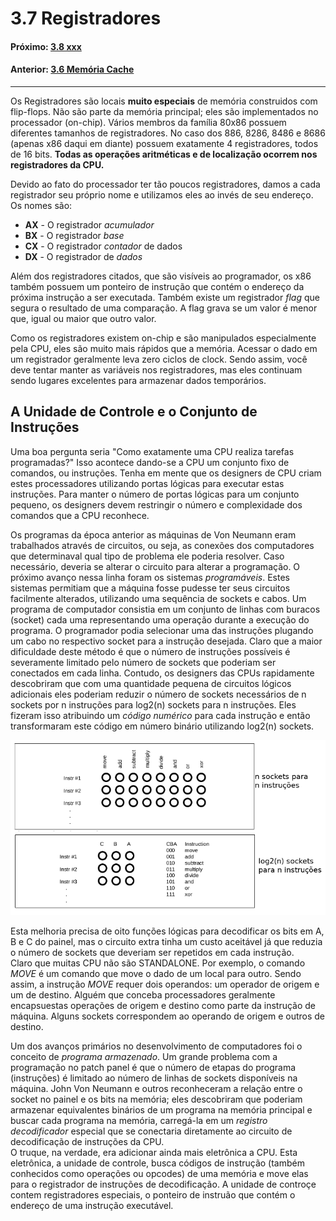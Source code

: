 
# 3.7 Registradores

#### Próximo: [3.8 xxx](./xxx.md)  
#### Anterior: [3.6 Memória Cache](./cache.md)  

---  

Os Registradores são locais **muito especiais** de memória construidos com flip-flops. Não são parte da memória principal; eles são implementados no processador (on-chip). Vários membros da família 80x86 possuem diferentes tamanhos de registradores. No caso dos 886, 8286, 8486 e 8686 (apenas x86 daqui em diante) possuem exatamente 4 registradores, todos de 16 bits. **Todas as operações aritméticas e de localização ocorrem nos registradores da CPU.**  

Devido ao fato do processador ter tão poucos registradores, damos a cada registrador seu próprio nome e utilizamos eles ao invés de seu endereço. Os nomes são:  
* **AX** - O registrador _acumulador_  
* **BX** - O registrador _base_  
* **CX** - O registrador _contador_ de dados  
* **DX** - O registrador de _dados_  

Além dos registradores citados, que são visíveis ao programador, os x86 também possuem um ponteiro de instrução que contém o endereço da próxima instrução a ser executada. Também existe um registrador _flag_ que segura o resultado de uma comparação. A flag grava se um valor é menor que, igual ou maior que outro valor.  

Como os registradores existem on-chip e são manipulados especialmente pela CPU, eles são muito mais rápidos que a memória. Acessar o dado em um registrador geralmente leva zero ciclos de clock. Sendo assim, você deve tentar manter as variáveis nos registradores, mas eles continuam sendo lugares excelentes para armazenar dados temporários.  

## A Unidade de Controle e o Conjunto de Instruções  
Uma boa pergunta seria "Como exatamente uma CPU realiza tarefas programadas?" Isso acontece dando-se a CPU um conjunto fixo de comandos, ou instruções. Tenha em mente que os designers de CPU criam estes processadores utilizando portas lógicas para executar estas instruções. Para manter o número de portas lógicas para um conjunto pequeno, os designers devem  restringir o número e complexidade dos comandos que a CPU reconhece.  

Os programas da época anterior as máquinas de Von Neumann eram trabalhados através de circuitos, ou seja, as conexões dos computadores que determinaval qual tipo de problema ele poderia resolver. Caso necessário, deveria se alterar o circuito para alterar a programação. O próximo avanço nessa linha foram os sistemas _programáveis_. Estes sistemas permitiam que a máquina fosse pudesse ter seus circuitos facilmente alterados, utilizando uma sequência de sockets e cabos. Um programa de computador consistia em um conjunto de linhas com buracos (socket) cada uma representando uma operação durante a execução do programa. O programador podia selecionar uma das instruções plugando um cabo no respectivo socket para a instrução desejada. Claro que a maior dificuldade deste método é que o número de instruções possíveis é severamente limitado pelo número de sockets que poderiam ser conectados em cada linha. Contudo, os designers das CPUs rapidamente descobriram que com uma quantidade pequena de circuitos lógicos adicionais eles poderiam reduzir o número de sockets necessários de n sockets por n instruções para log2(n) sockets para n instruções. Eles fizeram isso atribuindo um _código numérico_ para cada instrução e então transformaram este código em número binário utilizando log2(n) sockets.  

![](./imgs/sockets01.png)  

Esta melhoria precisa de oito funções lógicas para decodificar os bits em A, B e C do painel, mas o circuito extra tinha um custo aceitável já que reduzia o número de sockets que deveriam ser repetidos em cada instrução.  
Claro que muitas CPU não são STANDALONE. Por exemplo, o comando _MOVE_ é um comando que move o dado de um local para outro. Sendo assim, a instrução _MOVE_ requer dois operandos: um operador de origem e um de destino.  Alguém que conceba processadores geralmente encapsuestas operações de origem e destino como parte da instrução de máquina. Alguns sockets correspondem ao operando de origem e outros de destino.  

Um dos avanços primários no desenvolvimento de computadores foi o conceito de _programa armazenado_. Um grande problema com a programação no patch panel é que o número de etapas do programa (instruções) é limitado ao número de linhas de sockets disponíveis na máquina. John Von Neumann e outros reconheceram a relação entre o socket no painel e os bits na memória; eles descobriram que poderiam armazenar equivalentes binários de um programa na memória principal e buscar cada programa na memória, carregá-la em um _registro decodificador_ especial que se conectaria diretamente  ao circuito de decodificação de instruções da CPU.  
O truque, na verdade, era adicionar ainda mais eletrônica a CPU. Esta eletrônica, a unidade de controle, busca códigos de instrução (também conhecidos como operações ou opcodes) de uma memória e move elas para o registrador de instruções de decodificação. A unidade de controçe contem registradores especiais, o ponteiro de instruão que contém o endereço de uma instrução executável.